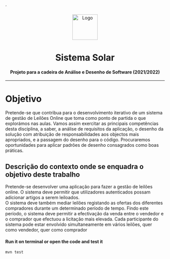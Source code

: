 ´<p align="center">
    <img src="https://img2.gratispng.com/20180308/ifw/kisspng-online-auction-gavel-sales-stock-xchng-high-definition-wood-hammer-5aa0d527a6cd16.9560210015204897676832.jpg" alt="Logo" width="80" height="80">
</p>

# <h1 align="center">Sistema Solar</h3>
<h4 align="center">Projeto para a cadeira de Análise e Desenho de Software (2021/2022)</h5>

<hr>

# Objetivo
Pretende-se que contribua para o desenvolvimento iterativo de um sistema de gestão de Leilões Online que toma como ponto de partida o que explorámos nas aulas.
Vamos assim exercitar as principais competências desta disciplina, a saber, a análise de
requisitos da aplicação, o desenho da solução com atribuição de responsabilidades aos
objectos mais apropriados, e a passagem do desenho para o código. Procuraremos
oportunidades para aplicar padrões de desenho consagrados como boas práticas.

## Descrição	do	contexto	onde	se	enquadra	o	objetivo	deste	trabalho 
Pretende-se desenvolver uma aplicação para fazer a gestão de leilões online. O sistema deve permitir que utilizadores autenticados possam adicionar artigos a serem leiloados. <br>
O sistema deve também mediar leilões registando as ofertas dos diferentes compradores durante um determinado período de tempo. Findo este período, o sistema deve permitir a efectivação da venda entre o vendedor e o comprador que efectuou a licitação mais
elevada. Cada participante do sistema pode estar envolvido simultaneamente em vários leilões, quer como vendedor, quer como comprador

#### **Run it on terminal or open the code and test it** 
```bash
mvn test
```


